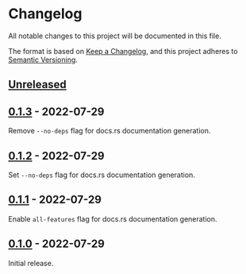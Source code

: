 # Changelog
All notable changes to this project will be documented in this file.

The format is based on [Keep a Changelog](https://keepachangelog.com/en/1.0.0/),
and this project adheres to [Semantic Versioning](https://semver.org/spec/v2.0.0.html).

## [Unreleased]

## [0.1.3] - 2022-07-29

Remove `--no-deps` flag for docs.rs documentation generation.

## [0.1.2] - 2022-07-29

Set `--no-deps` flag for docs.rs documentation generation.

## [0.1.1] - 2022-07-29

Enable `all-features` flag for docs.rs documentation generation.

## [0.1.0] - 2022-07-29

Initial release.

[Unreleased]: https://github.com/microsoft/azure-devops-rust-api/compare/0.1.3...HEAD
[0.1.3]: https://github.com/microsoft/azure-devops-rust-api/compare/0.1.2...0.1.3
[0.1.2]: https://github.com/microsoft/azure-devops-rust-api/compare/0.1.1...0.1.2
[0.1.1]: https://github.com/microsoft/azure-devops-rust-api/compare/0.1.0...0.1.1
[0.1.0]: https://github.com/microsoft/azure-devops-rust-api/tree/0.1.0
